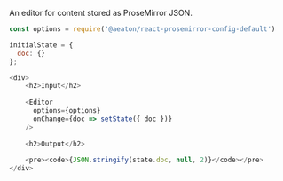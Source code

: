 An editor for content stored as ProseMirror JSON.

```js
const options = require('@aeaton/react-prosemirror-config-default')

initialState = {
  doc: {}
};

<div>
    <h2>Input</h2>
    
    <Editor 
      options={options}
      onChange={doc => setState({ doc })}
    />
    
    <h2>Output</h2>
    
    <pre><code>{JSON.stringify(state.doc, null, 2)}</code></pre>
</div>
```
